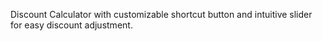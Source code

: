 Discount Calculator with customizable shortcut button and intuitive slider for easy discount adjustment.